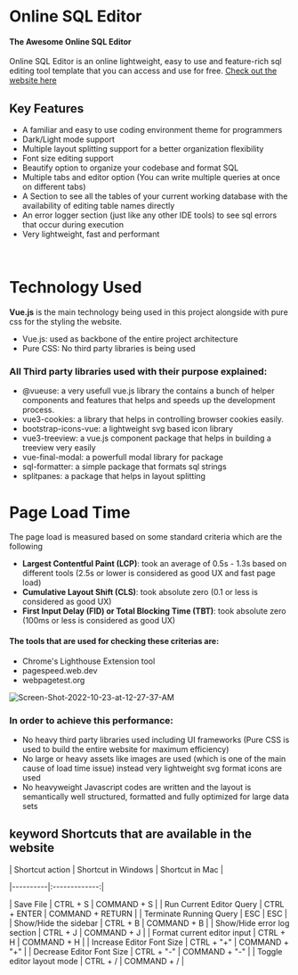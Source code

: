 # Online SQL Editor

#### The Awesome Online SQL Editor

Online SQL Editor is an online lightweight, easy to use and feature-rich sql editing tool template that you can access and use for free.
<a href="https://cheerful-buttercream-e42690.netlify.app/" target="_blank">Check out the website here</a>

## Key Features

- A familiar and easy to use coding environment theme for programmers
- Dark/Light mode support
- Multiple layout splitting support for a better organization flexibility
- Font size editing support
- Beautify option to organize your codebase and format SQL
- Multiple tabs and editor option (You can write multiple queries at once on different tabs)
- A Section to see all the tables of your current working database with the availability of editing table names directly
- An error logger section (just like any other IDE tools) to see sql errors that occur during execution
- Very lightweight, fast and performant

&nbsp;

# Technology Used

**Vue.js** is the main technology being used in this project alongside with pure css for the styling the website.

- Vue.js: used as backbone of the entire project architecture
- Pure CSS: No third party libraries is being used

### All Third party libraries used with their purpose explained:

- @vueuse: a very usefull vue.js library the contains a bunch of helper components and features that helps and speeds up the development process.
- vue3-cookies: a library that helps in controlling browser cookies easily.
- bootstrap-icons-vue: a lightweight svg based icon library
- vue3-treeview: a vue.js component package that helps in building a treeview very easily
- vue-final-modal: a powerfull modal library for package
- sql-formatter: a simple package that formats sql strings
- splitpanes: a package that helps in layout splitting

# Page Load Time

The page load is measured based on some standard criteria which are the following

- **Largest Contentful Paint (LCP)**: took an average of 0.5s - 1.3s based on different tools (2.5s or lower is considered as good UX and fast page load)
- **Cumulative Layout Shift (CLS)**: took absolute zero (0.1 or less is considered as good UX)
- **First Input Delay (FID) or Total Blocking Time (TBT)**: took absolute zero (100ms or less is considered as good UX)

#### The tools that are used for checking these criterias are:

- Chrome's Lighthouse Extension tool
- pagespeed.web.dev
- webpagetest.org

<img src="https://i.ibb.co/6rYYY6X/Screen-Shot-2022-10-23-at-12-27-37-AM.png" alt="Screen-Shot-2022-10-23-at-12-27-37-AM">

### In order to achieve this performance:

- No heavy third party libraries used including UI frameworks (Pure CSS is used to build the entire website for maximum efficiency)
- No large or heavy assets like images are used (which is one of the main cause of load time issue) instead very lightweight svg format icons are used
- No heavyweight Javascript codes are written and the layout is semantically well structured, formatted and fully optimized for large data sets

## keyword Shortcuts that are available in the website

| Shortcut action | Shortcut in Windows | Shortcut in Mac |

|----------|:-------------:|

| Save File | CTRL + S | COMMAND + S |
| Run Current Editor Query | CTRL + ENTER | COMMAND + RETURN |
| Terminate Running Query | ESC | ESC |
| Show/Hide the sidebar | CTRL + B | COMMAND + B |
| Show/Hide error log section | CTRL + J | COMMAND + J |
| Format current editor input | CTRL + H | COMMAND + H |
| Increase Editor Font Size | CTRL + "+" | COMMAND + "+" |
| Decrease Editor Font Size | CTRL + "-" | COMMAND + "-" |
| Toggle editor layout mode | CTRL + / | COMMAND + / |
